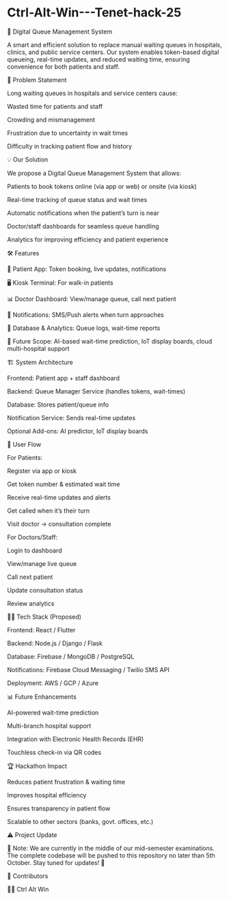 # Ctrl-Alt-Win---Tenet-hack-25

🏥 Digital Queue Management System

A smart and efficient solution to replace manual waiting queues in hospitals, clinics, and public service centers. Our system enables token-based digital queueing, real-time updates, and reduced waiting time, ensuring convenience for both patients and staff.

🚀 Problem Statement

Long waiting queues in hospitals and service centers cause:

Wasted time for patients and staff

Crowding and mismanagement

Frustration due to uncertainty in wait times

Difficulty in tracking patient flow and history

💡 Our Solution

We propose a Digital Queue Management System that allows:

Patients to book tokens online (via app or web) or onsite (via kiosk)

Real-time tracking of queue status and wait times

Automatic notifications when the patient’s turn is near

Doctor/staff dashboards for seamless queue handling

Analytics for improving efficiency and patient experience

🛠 Features

📱 Patient App: Token booking, live updates, notifications

🖥 Kiosk Terminal: For walk-in patients

📊 Doctor Dashboard: View/manage queue, call next patient

🔔 Notifications: SMS/Push alerts when turn approaches

📂 Database & Analytics: Queue logs, wait-time reports

🤖 Future Scope: AI-based wait-time prediction, IoT display boards, cloud multi-hospital support

🏗 System Architecture

Frontend: Patient app + staff dashboard

Backend: Queue Manager Service (handles tokens, wait-times)

Database: Stores patient/queue info

Notification Service: Sends real-time updates

Optional Add-ons: AI predictor, IoT display boards

📌 User Flow

For Patients:

Register via app or kiosk

Get token number & estimated wait time

Receive real-time updates and alerts

Get called when it’s their turn

Visit doctor → consultation complete

For Doctors/Staff:

Login to dashboard

View/manage live queue

Call next patient

Update consultation status

Review analytics

🧑‍💻 Tech Stack (Proposed)

Frontend: React / Flutter

Backend: Node.js / Django / Flask

Database: Firebase / MongoDB / PostgreSQL

Notifications: Firebase Cloud Messaging / Twilio SMS API

Deployment: AWS / GCP / Azure

📊 Future Enhancements

AI-powered wait-time prediction

Multi-branch hospital support

Integration with Electronic Health Records (EHR)

Touchless check-in via QR codes

🏆 Hackathon Impact

Reduces patient frustration & waiting time

Improves hospital efficiency

Ensures transparency in patient flow

Scalable to other sectors (banks, govt. offices, etc.)

⚠️ Project Update

📢 Note: We are currently in the middle of our mid-semester examinations. The complete codebase will be pushed to this repository no later than 5th October. Stay tuned for updates! 🚀

🤝 Contributors

👨‍💻 Ctrl Alt Win 
